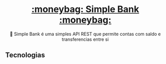 <h1 align="center">
    <a href="https://pt-br.reactjs.org/">:moneybag: Simple Bank :moneybag:</a>
</h1>
<p align="center">🚀 Simple Bank é uma simples API REST que permite contas com saldo e transferencias entre si</p>

<div>
    <h2>Tecnologias</h2>
</div>

